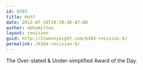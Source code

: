 ```yaml
---
id: 6393
title: Huh?
date: 2012-07-20T20:20:46-07:00
author: wbhamilton
layout: revision
guid: http://1twentyeight.com/6384-revision-8/
permalink: /6384-revision-8/
---
```

The Over-stated & Under-simplified Award of the Day.